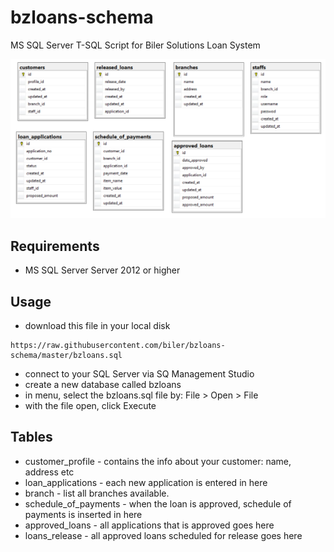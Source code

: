 # bzloans-schema
MS SQL Server T-SQL Script for Biler Solutions Loan System


![Entity Relationship Diagram](erd.png?raw=true "ERD")

## Requirements

* MS SQL Server Server 2012 or higher


## Usage


- download this file in your local disk
```
https://raw.githubusercontent.com/biler/bzloans-schema/master/bzloans.sql
```
- connect to your SQL Server via SQ Management Studio
- create a new database called bzloans
- in menu, select the bzloans.sql file by:  File > Open > File
- with the file open, click Execute

## Tables

* customer_profile - contains the info about your customer: name, address etc
* loan_applications - each new application is entered in here
* branch - list all branches available.
* schedule_of_payments - when the loan is approved, schedule of payments is inserted in here
* approved_loans - all applications that is approved goes here
* loans_release - all approved loans scheduled for release goes here
